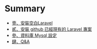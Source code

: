 # Summary

* [壹、安裝空白Laravel](chapter1.md)
* [貳、安裝 github 已經現有的 Laravel 專案](chapter2.md)
* [參、資料庫 Mysql 設定](chapter3.md)
* [肆、Q&A](chapter4.md)
